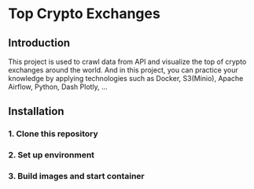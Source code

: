 # Top Crypto Exchanges

## Introduction
This project is used to crawl data from API and visualize the top of crypto exchanges around the world. And in this project, you can practice your knowledge by applying technologies such as Docker, S3(Minio), Apache Airflow, Python, Dash Plotly, ...

## Installation
### 1. Clone this repository
### 2. Set up environment
### 3. Build images and start container
